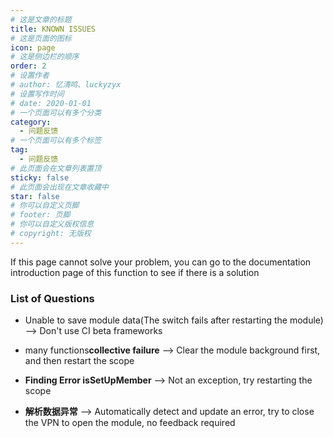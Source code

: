 ```yaml
---
# 这是文章的标题
title: KNOWN ISSUES
# 这是页面的图标
icon: page
# 这是侧边栏的顺序
order: 2
# 设置作者
# author: 忆清鸣、luckyzyx
# 设置写作时间
# date: 2020-01-01
# 一个页面可以有多个分类
category:
  - 问题反馈
# 一个页面可以有多个标签
tag:
  - 问题反馈
# 此页面会在文章列表置顶
sticky: false
# 此页面会出现在文章收藏中
star: false
# 你可以自定义页脚
# footer: 页脚
# 你可以自定义版权信息
# copyright: 无版权
---
```


If this page cannot solve your problem, you can go to the documentation introduction page of this function to see if there is a solution

### List of Questions

- Unable to save module data(The switch fails after restarting the module) --> Don't use CI beta frameworks

- many functions**collective failure** --> Clear the module background first, and then restart the
  scope

- **Finding Error isSetUpMember** --> Not an exception, try restarting the scope

- **解析数据异常** --> Automatically detect and update an error, try to close the VPN to open the module,
  no feedback required
